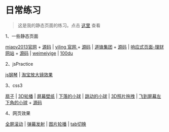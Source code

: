 # 日常练习

> 这是我的静态页面的练习。点击 [这里](https://pin84.github.io/live/) 查看

1、一些静态页面

  [miaov2013官网](https://pin84.github.io/live/01_web/01_miaov)  +  [源码](https://github.com/pin84/live/tree/master/01_web/01_miaov)  	|  	 [yiling 官网 ](https://pin84.github.io/live/01_web/05_yiling/)  + [源码](https://github.com/pin84/live/tree/master/01_web/05_yiling)  	|	  [道锋集团](https://pin84.github.io/live/01_web/02_daofeng/)  +  [源码](https://github.com/pin84/live/tree/master/01_web/02_daofeng)	|	 [响应式页面-理财网站](https://pin84.github.io/live/01_web/03_ResponsiveWeb)    +  [源码](https://github.com/pin84/live/tree/master/01_web/03_ResponsiveWeb)	|    [weimeiyige](https://pin84.github.io/live/01_web/06_weimeiyige)	|	 [100du](https://pin84.github.io/live/01_web/07_100du)

2、jsPractice

[js钢琴](https://pin84.github.io/live/02_jspractice/01_JavaScriptDrumKit)    |    [淘宝放大镜效果](https://pin84.github.io/live/02_jspractice/02_magnifier) 



3、css3

[扇子](https://pin84.github.io/live/05_css3/01_folding)  |  [3D轮播](https://pin84.github.io/live/05_css3/02_showPage)  |  [屏幕壁纸](https://pin84.github.io/live/05_css3/03_wallPage)   |    [下落的小球](https://pin84.github.io/live/06_canvas/01_ball)    |  [跳动的小球](https://pin84.github.io/live/06_canvas/02_jumpBall)  | [3D照片拖拽](https://pin84.github.io/live/05_css3/05_3dPictrues)  |   [飞到屏幕左下角的小球](https://pin84.github.io/live/05_css3/06_intoShoppingcart.html) + [源码](https://github.com/pin84/live/blob/master/05_css3/06_intoShoppingcart.html)




4、网页效果

[全屏滚动](https://pin84.github.io/live/12_fullPage)  |  [弹幕发射](https://pin84.github.io/live/11_danmu)   |  [图片轮播](https://pin84.github.io/live/06_slide/01)  | [tab切换](https://pin84.github.io/live/06_slide/03)
